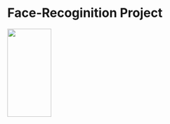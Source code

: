 # Face-Recoginition Project

<img src="https://github.com/Harshada-m/Face-Recoginition/blob/main/images/face%20rego.gif" width="100" height="200" />
